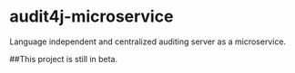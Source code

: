 # audit4j-microservice
Language independent and centralized auditing server as a microservice.

##This project is still in beta.
